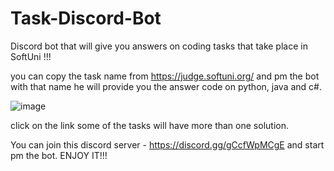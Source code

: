# Task-Discord-Bot
Discord bot that will give you answers on coding tasks that take place in SoftUni !!!

you can copy the task name from https://judge.softuni.org/ and pm the bot with that name he will provide you the answer code on python, java and c#.

![image](https://cdn.discordapp.com/attachments/983670671647313930/994164354079539282/unknown.png)

click on the link some of the tasks will have more than one solution.

You can join this discord server - https://discord.gg/gCcfWpMCgE and start pm the bot.
ENJOY IT!!!
